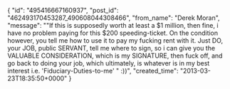  {
   "id": "495416667160937",
   "post_id": "462493170453287_490608044308466",
   "from_name": "Derek Moran",
   "message": "\"If this is supposedly worth at least a $1 million, then fine, i have no problem paying for this $200 speeding-ticket. On the condition however, you tell me how to use it to pay my fucking rent with it. Just DO, your JOB, public SERVANT, tell me where to sign, so i can give you the VALUABLE CONSIDERATION, which is my SIGNATURE, then fuck off, and go back to doing your job, which ultimately, is whatever is in my best interest i.e. 'Fiduciary-Duties-to-me' \"  :))",
   "created_time": "2013-03-23T18:35:50+0000"
 }
